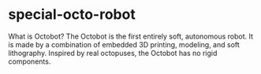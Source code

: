 # special-octo-robot
What is Octobot? The Octobot is the first entirely soft, autonomous robot. It is made by a combination of embedded 3D printing, modeling, and soft lithography. Inspired by real octopuses, the Octobot has no rigid components.
